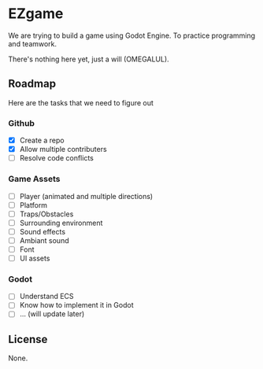# EZgame

We are trying to build a game using Godot Engine. To practice programming and
teamwork.

There's nothing here yet, just a will (OMEGALUL).


## Roadmap

Here are the tasks that we need to figure out

### Github

- [X] Create a repo
- [X] Allow multiple contributers
- [ ] Resolve code conflicts

### Game Assets

- [ ] Player (animated and multiple directions)
- [ ] Platform
- [ ] Traps/Obstacles
- [ ] Surrounding environment
- [ ] Sound effects
- [ ] Ambiant sound
- [ ] Font
- [ ] UI assets

### Godot

- [ ] Understand ECS
- [ ] Know how to implement it in Godot
- [ ] ... (will update later)

## License

None.
